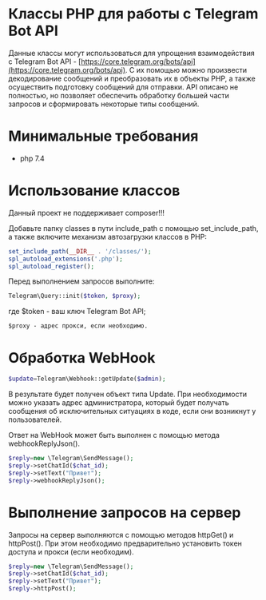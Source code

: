 # Классы PHP для работы с Telegram Bot API
Данные классы могут использоваться для упрощения взаимодействия с Telegram Bot API - [https://core.telegram.org/bots/api](https://core.telegram.org/bots/api). С их помощью можно произвести декодирование сообщений и преобразовать их в объекты PHP, а также осуществить подготовку сообщений для отправки. API описано не полностью, но позволяет обеспечить обработку большей части запросов и сформировать некоторые типы сообщений.

# Минимальные требования
- php 7.4

# Использование классов
Данный проект не поддерживает composer!!!

Добавьте папку classes в пути include_path с помощью set_include_path, а также включите механизм автозагрузки классов в PHP:
```php
set_include_path(__DIR__ . '/classes/');
spl_autoload_extensions('.php');
spl_autoload_register();
```

Перед выполнением запросов выполните:

```php
Telegram\Query::init($token, $proxy);
```
где $token - ваш ключ Telegram Bot API;

    $proxy - адрес прокси, если необходимо.

# Обработка WebHook
```php
$update=Telegram\Webhook::getUpdate($admin);
```
В результате будет получен объект типа Update. При необходимости можно указать адрес администратора, который будет получать сообщения об исключительных ситуациях в коде, если они возникнут у пользователей.

Ответ на WebHook может быть выполнен с помощью метода webhookReplyJson(). 
```php
$reply=new \Telegram\SendMessage();
$reply->setChatId($chat_id);
$reply->setText("Привет");
$reply->webhookReplyJson();
```

# Выполнение запросов на сервер
Запросы на сервер выполняются с помощью методов httpGet() и httpPost(). При этом необходимо предварительно установить токен доступа и прокси (если необходим).

```php
$reply=new \Telegram\SendMessage();
$reply->setChatId($chat_id);
$reply->setText("Привет");
$reply->httpPost();
```
